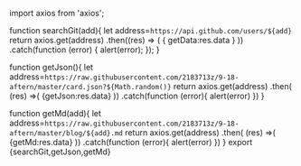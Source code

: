 import axios from 'axios';

function searchGit(add){
  let address=`https://api.github.com/users/${add}`
  return axios.get(address)
    .then((res) => (
    { getData:res.data }
  ))
    .catch(function (error) {
      alert(error);
    });
}

function getJson(){
  let address=`https://raw.githubusercontent.com/2183713z/9-18-aftern/master/card.json?${Math.random()}`
  return axios.get(address)
    .then( (res) =>(
      {getJson:res.data}
    ))
    .catch(function (error){
      alert(error)
    })
}

function getMd(add){
  let address=`https://raw.githubusercontent.com/2183713z/9-18-aftern/master/blog/${add}.md`
  return axios.get(address)
    .then( (res) =>(
      {getMd:res.data}
    ))
    .catch(function (error){
      alert(error)
    })
}
export {searchGit,getJson,getMd}
